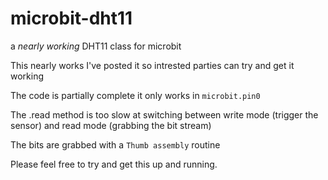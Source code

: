 # microbit-dht11
a *nearly working* DHT11 class for microbit

This nearly works I've posted it so intrested parties can try and get it working

The code is partially complete it only works in `microbit.pin0`

The .read method is too slow at switching between write mode (trigger the sensor)
and read mode (grabbing the bit stream)

The bits are grabbed with a `Thumb assembly` routine

Please feel free to try and get this up and running.

